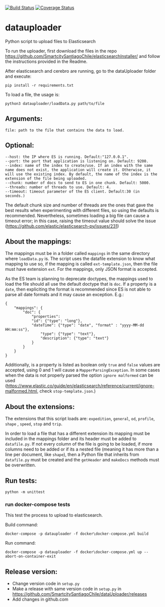 [![Build Status](https://travis-ci.com/SmartcitySantiagoChile/dataUploader.svg?branch=master)](https://travis-ci.com/SmartcitySantiagoChile/dataUploader)   [![Coverage Status](https://coveralls.io/repos/github/SmartcitySantiagoChile/dataUploader/badge.svg?branch=master)](https://coveralls.io/github/SmartcitySantiagoChile/dataUploader?branch=master)

# datauploader

Python script to upload files to Elasticsearch

To run the uploader, first download the files in the
repo https://github.com/SmartcitySantiagoChile/elasticsearchInstaller/ and follow the instructions provided in the
Readme.

After elasticsearch and cerebro are running, go to the dataUploader folder and execute:

    pip install -r requirements.txt

To load a file, the usage is:

    python3 datauploader/loadData.py path/to/file

## Arguments:

    file: path to the file that contains the data to load.

## Optional:

    --host: the IP where ES is running. Default:"127.0.0.1".
    --port: the port that application is listening on. Default: 9200.
    --index: name of the index to create/use. If an index with the same name does not exist, the application will create it. Otherwise, it will use the existing index. By default, the name of the index is the extension of the file being uploaded.
    --chunk: number of docs to send to ES in one chunk. Default: 5000.
    --threads: number of threads to use. Default: 4.
    --timeout: timeout parameter of the ES client. Default:30 (in seconds.)

The default chunk size and number of threads are the ones that gave the best results when experimenting with different
files, so using the defaults is recommended. Nevertheless, sometimes loading a big file can cause a timeout error; in
this case, raising the timeout value should solve the issue (https://github.com/elastic/elasticsearch-py/issues/231)

## About the mappings:

The mappings must be in a folder called ```mappings``` in the same directory where ```loadData.py``` is. The script uses
the datafile extension to know what mapping to use so, if the mapping is called ```ext-template.json```, then the file
must have extension ```ext```. For the mappings, only JSON format is accepted.

As the ES team is planning to deprecate doctypes, the mappings used to load the file should all use the default doctype
that is ```doc```. If a property is a ```date```, then expliciting the format is recommended since ES is not able to
parse all date formats and it may cause an exception. E.g.:

    {
        "mappings": {
            "doc": {
                "properties":
		        "id": {"type": "long"},
		        "dateTime": {"type": "date", "format" : "yyyy-MM-dd HH:mm:ss"},
	                "type": {"type": "text"},
                    "description": {"type": "text"}
                }
            }
        }
    }

Additionally, is a property is listed as boolean only ```true``` and ```false``` values are accepted, using 0 and 1 will
cause a ```MapperParsingException```. In some cases when the data is not properly parsed the
option ```ignore malformed``` can be
used (https://www.elastic.co/guide/en/elasticsearch/reference/current/ignore-malformed.html,
check ```stop-template.json```.)

## About the extensions:

The extensions that this script loads are: ```expedition```, ```general```, ```od```, ```profile```, ```shape```
, ```speed```, ```stop``` and ```trip```.

In order to load a file that has a different extension its mapping must be included in the mappings folder and its
header must be added to ```datafile.py```. If not every column of the file is going to be loaded, if more columns need
to be added or if its a nested file (meaning it has more than a line per document, like ```shape```), then a Python file
that inherits from ```datafile.py``` must be created and the ```getHeader``` and ```makeDocs``` methods must be
overwritten.
  
## Run tests:

    python -m unittest

### run docker-compose tests

This test the process to upload to elasticsearch.

Build command:

```
docker-compose -p datauploader -f docker\docker-compose.yml build
```

Run command:

```
docker-compose -p datauploader -f docker\docker-compose.yml up --abort-on-container-exit
```

## Release version:

- Change version code in `setup.py`
- Make a release with same version code in `setup.py` in https://github.com/SmartcitySantiagoChile/dataUploader/releases
- Add changes in github.com